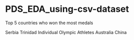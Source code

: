 # PDS_EDA_using-csv-dataset

Top 5 countries who won the most medals

Serbia
Trinidad
Individual Olympic Athletes
Australia
China
